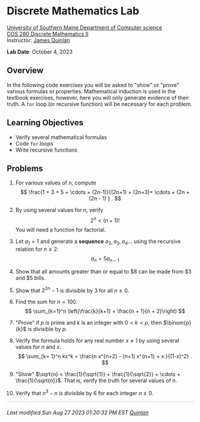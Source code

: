 # Discrete Mathematics Lab

[University of Southern Maine Department of Computer science](https://cs.usm.maine.edu)<br>
[COS 280 Discrete Mathematics II](https://cs.usm.maine.edu/~james.quinlan/cos280/)<br>
Instructor: [James Quinlan](https://cs.usm.maine.edu/~james.quinlan) <br>

**Lab Date**: October 4, 2023<br>


## Overview

In the following code exercises you will be asked to "show" or "prove" various formulas or properties.  Mathematical induction is used in the textbook exercises, however, here you will only generate evidence of their truth. A `for` loop (or recursive function) will be necessary for each problem. 

## Learning Objectives
* Verify several mathematical formulas
* Code `for` loops
* Write recursive functions


## Problems

1. For various values of $n$, compute
$$
\frac{1 + 3 + 5 + \cdots + (2n-1)}{(2n+1) + (2n+3)+ \cdots + (2n + (2n - 1) } .
$$

2. By using several values for $n$, verify 
$$
2^n < (n+1)!
$$
You will need a function for factorial.  

3. Let $a_1 = 1$ and generate a **sequence** $a_2, a_3, a_4 \dots$ using the recursive relation for $n \ge 2$:
$$
a_n = 5a_{n-1}
$$

4. Show that all amounts greater than or equal to \$8 can be made from \$3 and \$5 bills.  

5. Show that $2^{2n} - 1$ is divisible by $3$ for all $n \ge 0$. 

6. Find the sum for $n = 100$.
$$
\sum_{k=1}^n \left(\frac{k}{k+1} + \frac{n + 1}{n + 2}\right)
$$

7. "Prove" if $p$ is prime and $k$ is an integer with $0 < k < p$, then $\binom{p}{k}$ is divisible by $p$.  

8. Verify the formula holds for any real number $x \ne 1$ by using several values for $n$ and $x$.  
$$
\sum_{k= 1}^n kx^k =  \frac{n x^{n+2}  -  (n+1) x^{n+1}   + x }{(1-x)^2} .
$$

9.  "Show" $\sqrt{n} < \frac{1}{\sqrt{1}} + \frac{1}{\sqrt{2}} + \cdots + \frac{1}{\sqrt{n}}$.  That is, verify the truth for several values of $n$.

10.  Verify that $n^3 - n$ is divisible by $6$ for each integer $n \ge 0$.  



<!-- 
+++++++++++++++++++++++++++++++++++++++++++++++++++++++++++++++++++++++++ 
 FOOTER 
+++++++++++++++++++++++++++++++++++++++++++++++++++++++++++++++++++++++++
-->

<div style="border-top: 1px solid #ccc;padding:0px 0px 20px 0px;"></div>
<i style="padding-left:0px;">
Last modified  Sun Aug 27 2023 01:20:32 PM EST
<a href="https://cs.usm.maine.edu/~james.quinlan/">Quinlan</a>
</i>  
